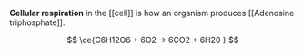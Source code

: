 **Cellular respiration** in the [[cell]] is how an organism produces [[Adenosine triphosphate]].

$$
\ce{C6H12O6 + 6O2 -> 6CO2 + 6H20 }
$$